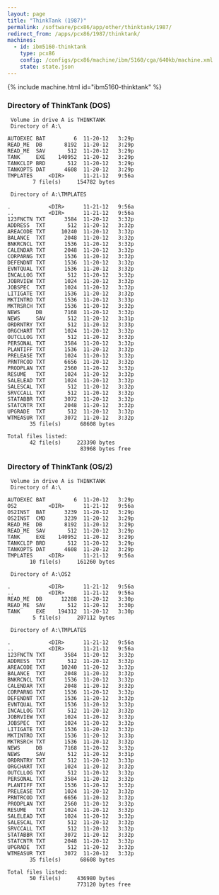 ```yaml
---
layout: page
title: "ThinkTank (1987)"
permalink: /software/pcx86/app/other/thinktank/1987/
redirect_from: /apps/pcx86/1987/thinktank/
machines:
  - id: ibm5160-thinktank
    type: pcx86
    config: /configs/pcx86/machine/ibm/5160/cga/640kb/machine.xml
    state: state.json
---
```


{% include machine.html id="ibm5160-thinktank" %}

### Directory of ThinkTank (DOS)

     Volume in drive A is THINKTANK
     Directory of A:\

    AUTOEXEC BAT         6  11-20-12   3:29p
    READ_ME  DB       8192  11-20-12   3:29p
    READ_ME  SAV       512  11-20-12   3:29p
    TANK     EXE    140952  11-20-12   3:29p
    TANKCLIP BRD       512  11-20-12   3:29p
    TANKOPTS DAT      4608  11-20-12   3:29p
    TMPLATES     <DIR>      11-21-12   9:56a
            7 file(s)     154782 bytes

     Directory of A:\TMPLATES

    .            <DIR>      11-21-12   9:56a
    ..           <DIR>      11-21-12   9:56a
    123FNCTN TXT      3584  11-20-12   3:32p
    ADDRESS  TXT       512  11-20-12   3:32p
    AREACODE TXT     10240  11-20-12   3:32p
    BALANCE  TXT      2048  11-20-12   3:32p
    BNKRCNCL TXT      1536  11-20-12   3:32p
    CALENDAR TXT      2048  11-20-12   3:32p
    CORPARNG TXT      1536  11-20-12   3:32p
    DEFENDNT TXT      1536  11-20-12   3:32p
    EVNTQUAL TXT      1536  11-20-12   3:32p
    INCALLOG TXT       512  11-20-12   3:32p
    JOBRVIEW TXT      1024  11-20-12   3:32p
    JOBSPEC  TXT      1024  11-20-12   3:32p
    LITIGATE TXT      1536  11-20-12   3:32p
    MKTINTRO TXT      1536  11-20-12   3:33p
    MKTRSRCH TXT      1536  11-20-12   3:32p
    NEWS     DB       7168  11-20-12   3:32p
    NEWS     SAV       512  11-20-12   3:31p
    ORDRNTRY TXT       512  11-20-12   3:33p
    ORGCHART TXT      1024  11-20-12   3:32p
    OUTCLLOG TXT       512  11-20-12   3:32p
    PERSONAL TXT      3584  11-20-12   3:32p
    PLANTIFF TXT      1536  11-20-12   3:32p
    PRELEASE TXT      1024  11-20-12   3:32p
    PRNTRCOD TXT      6656  11-20-12   3:32p
    PRODPLAN TXT      2560  11-20-12   3:32p
    RESUME   TXT      1024  11-20-12   3:32p
    SALELEAD TXT      1024  11-20-12   3:32p
    SALESCAL TXT       512  11-20-12   3:32p
    SRVCCALL TXT       512  11-20-12   3:32p
    STATABBR TXT      3072  11-20-12   3:32p
    STATCNTR TXT      2048  11-20-12   3:32p
    UPGRADE  TXT       512  11-20-12   3:32p
    WTMEASUR TXT      3072  11-20-12   3:32p
           35 file(s)      68608 bytes

    Total files listed:
           42 file(s)     223390 bytes
                           83968 bytes free

### Directory of ThinkTank (OS/2)

     Volume in drive A is THINKTANK
     Directory of A:\

    AUTOEXEC BAT         6  11-20-12   3:29p
    OS2          <DIR>      11-21-12   9:56a
    OS2INST  BAT      3239  11-20-12   3:29p
    OS2INST  CMD      3239  11-20-12   3:29p
    READ_ME  DB       8192  11-20-12   3:29p
    READ_ME  SAV       512  11-20-12   3:29p
    TANK     EXE    140952  11-20-12   3:29p
    TANKCLIP BRD       512  11-20-12   3:29p
    TANKOPTS DAT      4608  11-20-12   3:29p
    TMPLATES     <DIR>      11-21-12   9:56a
           10 file(s)     161260 bytes

     Directory of A:\OS2

    .            <DIR>      11-21-12   9:56a
    ..           <DIR>      11-21-12   9:56a
    READ_ME  DB      12288  11-20-12   3:30p
    READ_ME  SAV       512  11-20-12   3:30p
    TANK     EXE    194312  11-20-12   3:30p
            5 file(s)     207112 bytes

     Directory of A:\TMPLATES

    .            <DIR>      11-21-12   9:56a
    ..           <DIR>      11-21-12   9:56a
    123FNCTN TXT      3584  11-20-12   3:32p
    ADDRESS  TXT       512  11-20-12   3:32p
    AREACODE TXT     10240  11-20-12   3:32p
    BALANCE  TXT      2048  11-20-12   3:32p
    BNKRCNCL TXT      1536  11-20-12   3:32p
    CALENDAR TXT      2048  11-20-12   3:32p
    CORPARNG TXT      1536  11-20-12   3:32p
    DEFENDNT TXT      1536  11-20-12   3:32p
    EVNTQUAL TXT      1536  11-20-12   3:32p
    INCALLOG TXT       512  11-20-12   3:32p
    JOBRVIEW TXT      1024  11-20-12   3:32p
    JOBSPEC  TXT      1024  11-20-12   3:32p
    LITIGATE TXT      1536  11-20-12   3:32p
    MKTINTRO TXT      1536  11-20-12   3:33p
    MKTRSRCH TXT      1536  11-20-12   3:32p
    NEWS     DB       7168  11-20-12   3:32p
    NEWS     SAV       512  11-20-12   3:31p
    ORDRNTRY TXT       512  11-20-12   3:33p
    ORGCHART TXT      1024  11-20-12   3:32p
    OUTCLLOG TXT       512  11-20-12   3:32p
    PERSONAL TXT      3584  11-20-12   3:32p
    PLANTIFF TXT      1536  11-20-12   3:32p
    PRELEASE TXT      1024  11-20-12   3:32p
    PRNTRCOD TXT      6656  11-20-12   3:32p
    PRODPLAN TXT      2560  11-20-12   3:32p
    RESUME   TXT      1024  11-20-12   3:32p
    SALELEAD TXT      1024  11-20-12   3:32p
    SALESCAL TXT       512  11-20-12   3:32p
    SRVCCALL TXT       512  11-20-12   3:32p
    STATABBR TXT      3072  11-20-12   3:32p
    STATCNTR TXT      2048  11-20-12   3:32p
    UPGRADE  TXT       512  11-20-12   3:32p
    WTMEASUR TXT      3072  11-20-12   3:32p
           35 file(s)      68608 bytes

    Total files listed:
           50 file(s)     436980 bytes
                          773120 bytes free
